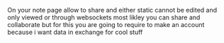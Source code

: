 On your note page allow to share and either static cannot be edited and only viewed or through websockets most likley you can share and collaborate but for this you are going to require to make an account because i want data in exchange for cool stuff
